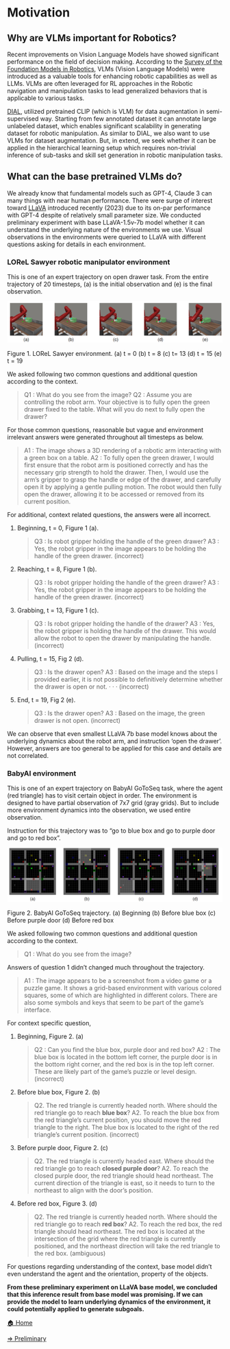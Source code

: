 # Motivation

## Why are VLMs important for Robotics?

  Recent improvements on Vision Language Models have showed significant performance on the field of decision making. According to the [Survey of the Foundation Models in Robotics](https://arxiv.org/abs/2312.07843), VLMs (Vision Language Models) were introduced as a valuable tools for enhancing robotic capabilities as well as LLMs. VLMs are often leveraged for RL approaches in the Robotic navigation and manipulation tasks to lead generalized behaviors that is applicable to various tasks.

  [DIAL](https://instructionaugmentation.github.io/), utilized pretrained CLIP (which is VLM) for data augmentation in semi-supervised way. Starting from few annotated dataset it can annotate large unlabeled dataset, which enables significant scalability in generating dataset for robotic manipulation. As similar to DIAL, we also want to use VLMs for dataset augmentation. But, in extend, we seek whether it can be applied in the hierarchical learning setup which requires non-trivial inference of sub-tasks and skill set generation in robotic manipulation tasks.

## What can the base pretrained VLMs do?

  We already know that fundamental models such as GPT-4, Claude 3 can many things with near human performance. There were surge of interest toward [LLaVA](https://llava-vl.github.io/) introduced recently (2023) due to its on-par performance with GPT-4 despite of relatively small parameter size. We conducted preliminary experiment with base LLaVA-1.5v-7b model whether it can understand the underlying nature of the environments we use. Visual observations in the environments were queried to LLaVA with different questions asking for details in each environment.

### LOReL Sawyer robotic manipulator environment

This is one of an expert trajectory on open drawer task. From the entire trajectory of 20 timesteps, (a) is the initial observation and (e) is the final observation. 

![Figure 1. LOReL Sawyer environment. (a) t = 0 (b) t = 8 (c) t= 13 (d) t = 15 (e) t = 19](Motivation%206175634f7f9f4a99b6d822783bf94cd9/Untitled.png)

Figure 1. LOReL Sawyer environment. (a) t = 0 (b) t = 8 (c) t= 13 (d) t = 15 (e) t = 19

We asked following two common questions and additional question according to the context. 

> Q1 : What do you see from the image?
Q2 : Assume you are controlling the robot arm. Your objective is to fully open the green drawer fixed to the table. What will you do next to fully open the drawer?
> 

For those common questions, reasonable but vague and environment irrelevant answers were generated throughout all timesteps as below. 

> A1 : The image shows a 3D rendering of a robotic arm interacting with a green box on a table. 
A2 : To fully open the green drawer, I would first ensure that the robot arm is positioned correctly and has the necessary grip strength to hold the drawer. Then, I would use the arm’s gripper to grasp the handle or edge of the drawer, and carefully open it by applying a gentle pulling motion. The robot would then fully open the drawer, allowing it to be accessed or removed from its current position.
> 

For additional, context related questions, the answers were all incorrect. 

1. Beginning, t = 0, Figure 1 (a).
    
    > Q3 : Is robot gripper holding the handle of the green drawer?
    A3 : Yes, the robot gripper in the image appears to be holding the handle of the green drawer. (incorrect)
    > 
2. Reaching, t = 8, Figure 1 (b).
    
    > Q3 : Is robot gripper holding the handle of the green drawer? 
    A3 : Yes, the robot gripper in the image appears to be holding the handle of the green drawer. (incorrect)
    > 
3. Grabbing, t = 13, Figure 1 (c).
    
    > Q3 : Is robot gripper holding the handle of the drawer? 
    A3 : Yes, the robot gripper is holding the handle of the drawer. This would allow the robot to open the drawer by manipulating the handle. (incorrect)
    > 
4. Pulling, t = 15, Fig 2 (d).
    
    > Q3 : Is the drawer open?
    A3 : Based on the image and the steps I provided earlier, it is not possible to definitively determine whether the drawer is open or not. · · · (incorrect)
    > 
5. End, t = 19, Fig 2 (e).
    
    > Q3 : Is the drawer open?
    A3 : Based on the image, the green drawer is not open. (incorrect)
    > 

We can observe that even smallest LLaVA 7b base model knows about the underlying dynamics about the robot arm, and instruction ‘open the drawer’. However, answers are too general to be applied for this case and details are not correlated. 

### BabyAI environment

This is one of an expert trajectory on BabyAI GoToSeq task, where the agent (red triangle) has to visit certain object in order. The environment is designed to have partial observation of 7x7 grid (gray grids). But to include more environment dynamics into the observation, we used entire observation. 

Instruction for this trajectory was to “go to blue box and go to purple door and go to red box”.

![Figure 2. BabyAI GoToSeq trajectory. (a) Beginning (b) Before blue box (c) Before purple door (d) Before red box](Motivation%206175634f7f9f4a99b6d822783bf94cd9/Untitled%201.png)

Figure 2. BabyAI GoToSeq trajectory. (a) Beginning (b) Before blue box (c) Before purple door (d) Before red box

We asked following two common questions and additional question according to the context. 

> Q1 : What do you see from the image?
> 

Answers of question 1 didn’t changed much throughout the trajectory. 

> A1 : The image appears to be a screenshot from a video game or a puzzle game. It shows a grid-based environment with various colored squares, some of which are highlighted in different colors. There are also some symbols and keys that seem to be part of the game’s interface.
> 

For context specific question, 

1. Beginning, Figure 2. (a)
    
    > Q2 : Can you find the blue box, purple door and red box?
    A2 : The blue box is located in the bottom left corner, the purple door is in the bottom right corner, and the red box is in the top left corner. These are likely part
    of the game’s puzzle or level design. (incorrect)
    > 
2. Before blue box, Figure 2. (b)
    
    > Q2. The red triangle is currently headed north. Where should the red triangle go to reach **blue box**?
    A2. To reach the blue box from the red triangle’s current position, you should move the red triangle to the right. The blue box is located to the right of the red triangle’s current position. (incorrect)
    > 
3. Before purple door, Figure 2. (c)
    
    > Q2. The red triangle is currently headed east. Where should the red triangle go to reach **closed purple door**?
    A2. To reach the closed purple door, the red triangle should head northeast. The current direction of the triangle is east, so it needs to turn to the northeast to align with the door’s position.
    > 
4. Before red box, Figure 3. (d)
    
    > Q2. The red triangle is currently headed north. Where should the red triangle go to reach **red box**?
    A2. To reach the red box, the red triangle should head northeast. The red box is located at the intersection of the grid where the red triangle is currently positioned, and the northeast direction will take the red triangle to the red box. (ambiguous)
    > 

For questions regarding understanding of the context, base model didn’t even understand the agent and the orientation, property of the objects. 

**From these preliminary experiment on LLaVA base model, we concluded that this inference result from base model was promising. If we can provide the model to learn underlying dynamics of the environment, it could potentially applied to generate subgoals.**

[🏠 Home](../Subgoal%20generation%20with%20Vision%20Language%20Models%20for%2071dadafcdb46425d9f40acbb7b606c42.md)

[⇒ Preliminary](Preliminary%20b09adf5576464baf816174dd98b7fccf.md)